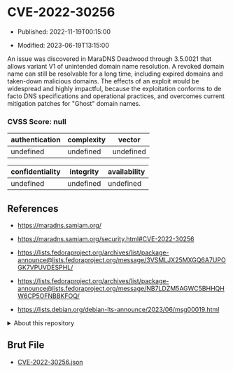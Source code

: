 # CVE-2022-30256

- Published: 2022-11-19T00:15:00

- Modified: 2023-06-19T13:15:00

An issue was discovered in MaraDNS Deadwood through 3.5.0021 that allows variant V1 of unintended domain name resolution. A revoked domain name can still be resolvable for a long time, including expired domains and taken-down malicious domains. The effects of an exploit would be widespread and highly impactful, because the exploitation conforms to de facto DNS specifications and operational practices, and overcomes current mitigation patches for "Ghost" domain names.

### CVSS Score: **null**

| authentication | complexity | vector |
| --- | --- | --- |
| undefined | undefined | undefined |

| confidentiality | integrity | availability |
| --- | --- | --- |
| undefined | undefined | undefined |

## References

* https://maradns.samiam.org/

* https://maradns.samiam.org/security.html#CVE-2022-30256

* https://lists.fedoraproject.org/archives/list/package-announce@lists.fedoraproject.org/message/3VSMLJX25MXGQ6A7UPOGK7VPUVDESPHL/

* https://lists.fedoraproject.org/archives/list/package-announce@lists.fedoraproject.org/message/NB7LDZM5AGWC5BHHQHW6CP5OFNBBKFOQ/

* https://lists.debian.org/debian-lts-announce/2023/06/msg00019.html

<details>
<summary>About this repository</summary> 

  This repository is part of the project [Live Hack CVE](https://github.com/Live-Hack-CVE). Main website can be found [www.live-hack.org](https://www.live-hack.org) 
  
  Made by [Sn0wAlice](https://github.com/Sn0wAlice) for the people that care about security and need to have a feed of the latest CVEs. Hope you enjoy it, don't forget to star the repo and follow me on [Twitter](https://twitter.com/Sn0wAlice) and [Github](https://github.com/Sn0wAlice). And that is my [personnal website](https://www.alice-snow.me/)

  - [Home Page](https://github.com/Live-Hack-CVE)
  - [Framework](https://github.com/Live-Hack-CVE/cve-framework)
  - [CVE database](https://github.com/Live-Hack-CVE/full_database)
  - [Changelog](https://github.com/Live-Hack-CVE/Changelog)
</details>

## Brut File

* [CVE-2022-30256.json](https://raw.githubusercontent.com/Live-Hack-CVE/full_database/main/cves/2022/CVE-2022-30256.json)

